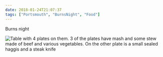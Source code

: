 ```yaml
---
date: 2018-01-24T21:07:37
tags: ["Portsmouth", "BurnsNight", "Food"]
---
```

Burns night

![Table with 4 plates on them. 3 of the plates have mash and some stew made of beef and various vegetables. On the other plate is a small sealed haggis and a steak knife](https://cdn.geekyaubergine.com/2018/5124242.png)
